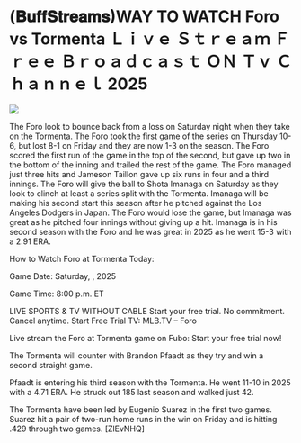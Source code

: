 # (𝐁𝐮𝐟𝐟𝐒𝐭𝐫𝐞𝐚𝐦𝐬)WAY TO WATCH Foro vs Tormenta Ｌｉｖｅ Ｓｔｒｅａｍ Ｆｒｅｅ Ｂｒｏａｄｃａｓｔ ＯＮ Ｔｖ Ｃｈａｎｎｅｌ  2025  
  
  
[![](https://i.imgur.com/qSNzIqt.png)](https://movie.rssnews.media/jTMbwlaw.php)  
  
The Foro look to bounce back from a loss on Saturday night when they take on the Tormenta. The Foro took the first game of the series on Thursday 10-6, but lost 8-1 on Friday and they are now 1-3 on the season. The Foro scored the first run of the game in the top of the second, but gave up two in the bottom of the inning and trailed the rest of the game. The Foro managed just three hits and Jameson Taillon gave up six runs in four and a third innings. The Foro will give the ball to Shota Imanaga on Saturday as they look to clinch at least a series split with the Tormenta. Imanaga will be making his second start this season after he pitched against the Los Angeles Dodgers in Japan. The Foro would lose the game, but Imanaga was great as he pitched four innings without giving up a hit. Imanaga is in his second season with the Foro and he was great in 2025 as he went 15-3 with a 2.91 ERA.

How to Watch Foro at Tormenta Today:

Game Date: Saturday, , 2025

Game Time: 8:00 p.m. ET

LIVE SPORTS & TV WITHOUT CABLE
Start your free trial. No commitment. Cancel anytime.
Start Free Trial
TV: MLB.TV – Foro

Live stream the Foro at Tormenta game on Fubo: Start your free trial now!

The Tormenta will counter with Brandon Pfaadt as they try and win a second straight game.

Pfaadt is entering his third season with the Tormenta. He went 11-10 in 2025 with a 4.71 ERA. He struck out 185 last season and walked just 42.

The Tormenta have been led by Eugenio Suarez in the first two games. Suarez hit a pair of two-run home runs in the win on Friday and is hitting .429 through two games. [ZlEvNHQ]